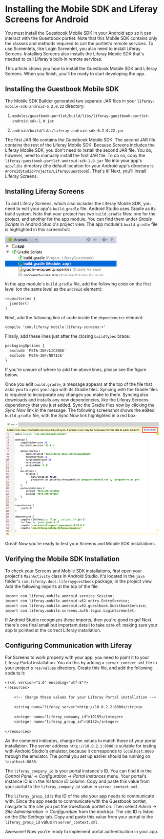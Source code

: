 # Installing the Mobile SDK and Liferay Screens for Android

You must install the Guestbook Mobile SDK in your Android app so it can interact 
with the Guestbook portlet. Note that this Mobile SDK contains only the classes 
and methods required to call the portlet's remote services. To use Screenlets, 
like Login Screenlet, you also need to install Liferay Screens. Installing 
Screens also installs the Liferay Mobile SDK that's needed to call Liferay's 
built-in remote services. 

This article shows you how to install the Guestbook Mobile SDK and Liferay 
Screens. When you finish, you'll be ready to start developing the app. 

## Installing the Guestbook Mobile SDK [](id=installing-the-guestbook-mobile-sdk)

The Mobile SDK Builder generated two separate JAR files in your
`liferay-mobile-sdk-android-6.2.0.22` directory: 

1. `modules/guestbook-portlet/build/libs/liferay-guestbook-portlet-android-sdk-1.0.jar`

2. `android/build/libs/liferay-android-sdk-6.2.0.22.jar`

The first JAR file contains the Guestbook Mobile SDK. The second JAR file 
contains the rest of the Liferay Mobile SDK. Because Screens includes the 
Liferay Mobile SDK, you don't need to install the second JAR file. You do, 
however, need to manually install the first JAR file. To do so, copy the
`liferay-guestbook-portlet-android-sdk-1.0.jar` file into your app's `app/libs`
directory (the default location for your Android app's directory is
`AndroidStudioProjects/LiferayGuestbook`). That's it! Next, you'll install 
Liferay Screens. 

## Installing Liferay Screens

To add Liferay Screens, which also includes the Liferay Mobile SDK, you need to 
edit your app's `build.gradle` file. Android Studio uses Gradle as its build 
system. Note that your project has two `build.gradle` files: one for the 
project, and another for the app module. You can find them under *Gradle 
Scripts* in Android Studio's project view. The app module's `build.gradle` file 
is highlighted in this screenshot: 

![Figure 1: The app module's `build.gradle` file.](../../images/android-build-gradle-app-module.png)

In the app module's `build.gradle` file, add the following code on the first 
level (on the same level as the `android` element): 

    repositories {
      jcenter()
    }

Next, add the following line of code inside the `dependencies` element: 

    compile 'com.liferay.mobile:liferay-screens:+'

Finally, add these lines just after the closing `buildTypes` brace: 

    packagingOptions {
      exclude 'META-INF/LICENSE'
      exclude 'META-INF/NOTICE'
    }

If you're unsure of where to add the above lines, please see the figure below. 

Once you edit `build.gradle`, a message appears at the top of the file that asks 
you to *sync* your app with its Gradle files. Syncing with the Gradle files is 
required to incorporate any changes you make to them. Syncing also downloads and 
installs any new dependencies, like the Liferay Screens dependency that you just
added. Sync the Gradle files now by clicking the *Sync Now* link in the message.
The following screenshot shows the edited `build.gradle` file, with the Sync Now
link highlighted in a red box: 

![Figure 2: After editing the `build.gradle` file, click *Sync Now* to incorporate the changes in your app.](../../images/android-build-gradle-sync.png)
 
Great! Now you're ready to test your Screens and Mobile SDK installations. 

## Verifying the Mobile SDK Installation [](id=verifying-the-mobile-sdk-installation)

To check your Screens and Mobile SDK installations, first open your project's 
`MainActivity` class in Android Studio. It's located in the `java` folder's 
`com.liferay.docs.liferayguestbook` package, in the project view. Add the 
following imports at the top of the file:

    import com.liferay.mobile.android.service.Session;
    import com.liferay.mobile.android.v62.entry.EntryService;
    import com.liferay.mobile.android.v62.guestbook.GuestbookService;
    import com.liferay.mobile.screens.auth.login.LoginScreenlet;

If Android Studio recognizes these imports, then you're good to go! Next, 
there's one final small but important detail to take care of: making sure your 
app is pointed at the correct Liferay installation. 

## Configuring Communication with Liferay

For Screens to work properly with your app, you need to point it to your Liferay 
Portal installation. You do this by adding a `server_context.xml` file in your 
project's `res/values` directory. Create this file, and add the following code 
to it:

    <?xml version="1.0" encoding="utf-8"?>
    <resources>

        <!-- Change these values for your Liferay Portal installation -->

        <string name="liferay_server">http://10.0.2.2:8080</string>

        <integer name="liferay_company_id">10155</integer>
        <integer name="liferay_group_id">10182</integer>

    </resources>

As the comment indicates, change the values to match those of your portal 
installation. The server address `http://10.0.2.2:8080` is suitable for testing 
with Android Studio's emulator, because it corresponds to `localhost:8080` 
through the emulator. The portal you set up earlier should be running on 
`localhost:8080`.

The `liferay_company_id` is your portal instance's ID. You can find it in the 
*Control Panel* &rarr; *Configuration* &rarr; *Portal Instances* menu. Your 
portal's instance ID is in the *Instance ID* column. Copy and paste this value 
from your portal to the `liferay_company_id` value in `server_context.xml`.

The `liferay_group_id` is the ID of the site your app needs to communicate with. 
Since the app needs to communicate with the Guestbook portlet, navigate to the 
site you put the Guestbook portlet on. Then select 
*Admin* &rarr; *Site Administration* &rarr; *Configuration* from the dockbar. 
The site ID is listed on the *Site Settings* tab. Copy and paste this value 
from your portal to the `liferay_group_id` value in `server_context.xml`.

Awesome! Now you're ready to implement portal authentication in your app.
